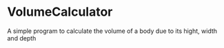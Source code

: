 # VolumeCalculator
A simple program to calculate the volume of a body due to its hight, width and depth
